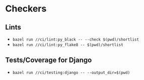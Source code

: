 # Checkers

## Lints
- `bazel run //ci/lint:py_black -- --check $(pwd)/shortlist`
- `bazel run //ci/lint:py_flake8 -- $(pwd)/shortlist`

## Tests/Coverage for Django
- `bazel run //ci/testing:django -- --output_dir=$(pwd)`